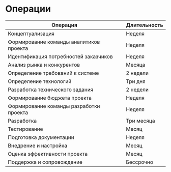 # Операции
|Операция|Длительность|
|---|---|
|Концептуализация   | Неделя   |
|Формирование команды аналитиков проекта   | Неделя |
|Идентификация потребностей заказчиков   | Неделя   |
|Анализ рынка и конкурентов   | Месяца   |
|Определение требований к системе   | 2 недели   |
|Определение технологий	   | Три дня   |
|Разработка технического задания   | 2 недели   |
|Формирование бюджета проекта   | Неделя |
|Формирование команды разработки проекта   | Неделя |
|Разработка   | Три месяца   |
|Тестирование   | Месяц   |
|Подготовка документации	| Неделя|
|Внедрение и настройка   | Месяц   |
|Оценка эффективности проекта	| Месяц |
|Поддержка и сопровождение   | Бессрочно   |
